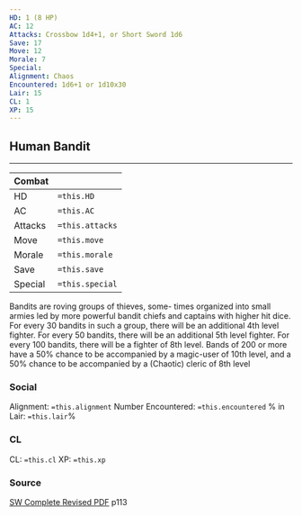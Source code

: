 ```yaml
---
HD: 1 (8 HP) 
AC: 12
Attacks: Crossbow 1d4+1, or Short Sword 1d6 
Save: 17
Move: 12
Morale: 7
Special:
Alignment: Chaos
Encountered: 1d6+1 or 1d10x30
Lair: 15
CL: 1
XP: 15
---
```


## Human Bandit 
___

| Combat  |                 |
| ------- | --------------- |
| HD      | `=this.HD`      |
| AC      | `=this.AC`      |
| Attacks | `=this.attacks` |
| Move    | `=this.move`    |
| Morale  | `=this.morale`  |
| Save    | `=this.save`    |
| Special | `=this.special` |


Bandits are roving groups of thieves, some- times organized into small armies led by more powerful bandit chiefs and captains with higher hit dice. For every 30 bandits in such a group, there will be an additional 4th level fighter. For every 50 bandits, there will be an additional 5th level fighter. For every 100 bandits, there will be a fighter of 8th level. Bands of 200 or more have a 50% chance to be accompanied by a magic-user of 10th level, and a 50% chance to be accompanied by a (Chaotic) cleric of 8th level

### Social
Alignment: `=this.alignment`
Number Encountered: `=this.encountered`
% in Lair: `=this.lair`%

### CL
CL: `=this.cl`
XP: `=this.xp`

### Source
[SW Complete Revised PDF](obsidian://open?vault=swords_and_wizardry_ref&file=other%20OSR%20rules%2FSW%20Complete%20Revised%20PDF.pdf) p113








